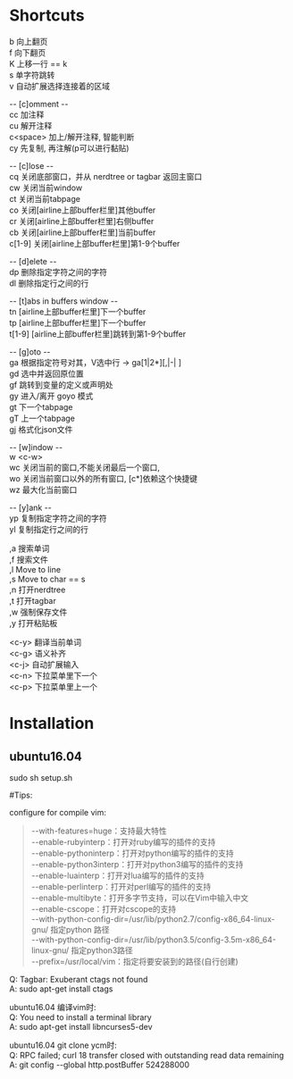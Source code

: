 
# Shortcuts  

b 向上翻页  
f 向下翻页  
K 上移一行 == k  
s 单字符跳转  
v 自动扩展选择连接着的区域  

-- [c]omment --  
cc 加注释  
cu 解开注释  
c\<space\> 加上/解开注释, 智能判断  
cy 先复制, 再注解(p可以进行黏贴)  

-- [c]lose --  
cq 关闭底部窗口，并从 nerdtree or tagbar 返回主窗口  
cw 关闭当前window  
ct 关闭当前tabpage  
co 关闭[airline上部buffer栏里]其他buffer  
cr 关闭[airline上部buffer栏里]右侧buffer  
cb 关闭[airline上部buffer栏里]当前buffer  
c[1-9] 关闭[airline上部buffer栏里]第1-9个buffer  

-- [d]elete --  
dp 删除指定字符之间的字符  
dl 删除指定行之间的行  

-- [t]abs in buffers window --  
tn [airline上部buffer栏里]下一个buffer  
tp [airline上部buffer栏里]下一个buffer  
t[1-9] [airline上部buffer栏里]跳转到第1-9个buffer  


-- [g]oto --  
ga 根据指定符号对其，V选中行 -> ga[1|2\*][,|-| ]  
gd 选中并返回原位置  
gf 跳转到变量的定义或声明处  
gy 进入/离开 goyo 模式  
gt 下一个tabpage  
gT 上一个tabpage  
gj 格式化json文件  

-- [w]indow --  
w \<c-w\>  
wc 关闭当前的窗口,不能关闭最后一个窗口,   
wo 关闭当前窗口以外的所有窗口, [c*]依赖这个快捷键  
wz 最大化当前窗口  

-- [y]ank --  
yp 复制指定字符之间的字符  
yl 复制指定行之间的行  

,a 搜索单词  
,f 搜索文件  
,l Move to line  
,s Move to char == s  
,n 打开nerdtree  
,t 打开tagbar  
,w 强制保存文件  
,y 打开粘贴板  

\<c-y\> 翻译当前单词  
\<c-g\> 语义补齐  
\<c-j\> 自动扩展输入  
\<c-n\> 下拉菜单里下一个  
\<c-p\> 下拉菜单里上一个  

# Installation   

## ubuntu16.04  
sudo sh setup.sh  

#Tips:  

configure for compile vim:  

> --with-features=huge：支持最大特性  
> --enable-rubyinterp：打开对ruby编写的插件的支持  
> --enable-pythoninterp：打开对python编写的插件的支持  
> --enable-python3interp：打开对python3编写的插件的支持  
> --enable-luainterp：打开对lua编写的插件的支持  
> --enable-perlinterp：打开对perl编写的插件的支持  
> --enable-multibyte：打开多字节支持，可以在Vim中输入中文  
> --enable-cscope：打开对cscope的支持  
> --with-python-config-dir=/usr/lib/python2.7/config-x86_64-linux-gnu/ 指定python 路径  
> --with-python-config-dir=/usr/lib/python3.5/config-3.5m-x86_64-linux-gnu/ 指定python3路径  
> --prefix=/usr/local/vim：指定将要安装到的路径(自行创建)  

Q: Tagbar: Exuberant ctags not found  
A: sudo apt-get install ctags  

ubuntu16.04 编译vim时:  
Q: You need to install a terminal library  
A: sudo apt-get install libncurses5-dev  

ubuntu16.04 git clone ycm时:  
Q: RPC failed; curl 18 transfer closed with outstanding read data remaining  
A: git config --global http.postBuffer 524288000  

